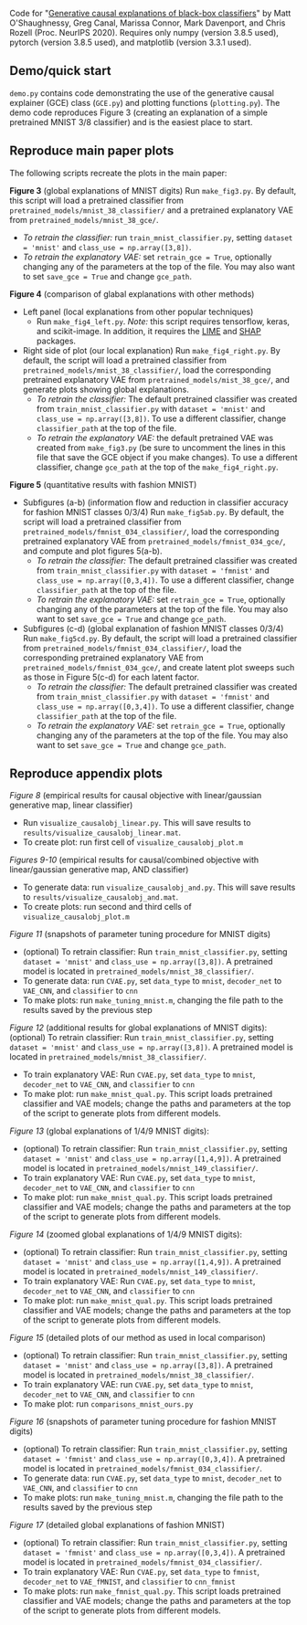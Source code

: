 Code for "[Generative causal explanations of black-box classifiers](https://arxiv.org/abs/2006.13913)" by Matt O'Shaughnessy, Greg Canal, Marissa Connor, Mark Davenport, and Chris Rozell (Proc. NeurIPS 2020). Requires only numpy (version 3.8.5 used), pytorch (version 3.8.5 used), and matplotlib (version 3.3.1 used).

## Demo/quick start
`demo.py` contains code demonstrating the use of the generative causal explainer (GCE) class (`GCE.py`) and plotting functions (`plotting.py`). The demo code reproduces Figure 3 (creating an explanation of a simple pretrained MNIST 3/8 classifier) and is the easiest place to start.

## Reproduce main paper plots
The following scripts recreate the plots in the main paper:

**Figure 3** (global explanations of MNIST digits)
Run `make_fig3.py`. By default, this script will load a pretrained classifier from `pretrained_models/mnist_38_classifier/` and a pretrained explanatory VAE from `pretrained_models/mnist_38_gce/`.
- *To retrain the classifier:* run `train_mnist_classifier.py`, setting `dataset = 'mnist'` and `class_use = np.array([3,8])`.
- *To retrain the explanatory VAE:* set `retrain_gce = True`, optionally changing any of the parameters at the top of the file. You may also want to set `save_gce = True` and change `gce_path`.

**Figure 4** (comparison of glabal explanations with other methods)
- Left panel (local explanations from other popular techniques)
   - Run `make_fig4_left.py`. *Note:* this script requires tensorflow, keras, and scikit-image. In addition, it requires the [LIME](https://github.com/marcotcr/lime) and [SHAP](https://github.com/slundberg/shap) packages.
- Right side of plot (our local explanation)
  Run `make_fig4_right.py`. By default, the script will load a pretrained classifier from `pretrained_models/mnist_38_classifier/`, load the corresponding pretrained explanatory VAE from `pretrained_models/mist_38_gce/`, and generate plots showing global explanations.
   - *To retrain the classifier:* The default pretrained classifier was created from `train_mnist_classifier.py` with `dataset = 'mnist'` and `class_use = np.array([3,8])`. To use a different classifier, change `classifier_path` at the top of the file.
   - *To retrain the explanatory VAE:* the default pretrained VAE was created from `make_fig3.py` (be sure to uncomment the lines in this file that save the GCE object if you make changes). To use a different classifier, change `gce_path` at the top of the `make_fig4_right.py`.

**Figure 5** (quantitative results with fashion MNIST)
 - Subfigures (a-b) (information flow and reduction in classifier accuracy for fashion MNIST classes 0/3/4)
   Run `make_fig5ab.py`. By default, the script will load a pretrained classifier from `pretrained_models/fmnist_034_classifier/`, load the corresponding pretrained explanatory VAE from `pretrained_models/fmnist_034_gce/`, and compute and plot figures 5(a-b).
   - *To retrain the classifier:* The default pretrained classifier was created from `train_mnist_classifier.py` with `dataset = 'fmnist'` and `class_use = np.array([0,3,4])`. To use a different classifier, change `classifier_path` at the top of the file.
   - *To retrain the explanatory VAE:* set `retrain_gce = True`, optionally changing any of the parameters at the top of the file. You may also want to set `save_gce = True` and change `gce_path`.
 - Subfigures (c-d) (global explanation of fashion MNIST classes 0/3/4)
   Run `make_fig5cd.py`. By default, the script will load a pretrained classifier from `pretrained_models/fmnist_034_classifier/`, load the corresponding pretrained explanatory VAE from `pretrained_models/fmnist_034_gce/`, and create latent plot sweeps such as those in Figure 5(c-d) for each latent factor.
   - *To retrain the classifier:* The default pretrained classifier was created from `train_mnist_classifier.py` with `dataset = 'fmnist'` and `class_use = np.array([0,3,4])`. To use a different classifier, change `classifier_path` at the top of the file.
   - *To retrain the explanatory VAE:* set `retrain_gce = True`, optionally changing any of the parameters at the top of the file. You may also want to set `save_gce = True` and change `gce_path`.

## Reproduce appendix plots

*Figure 8* (empirical results for causal objective with linear/gaussian generative map, linear classifier)
 - Run `visualize_causalobj_linear.py`. This will save results to `results/visualize_causalobj_linear.mat`.
 - To create plot: run first cell of `visualize_causalobj_plot.m`

*Figures 9-10* (empirical results for causal/combined objective with linear/gaussian generative map, AND classifier)
 - To generate data: run `visualize_causalobj_and.py`. This will save results to `results/visualize_causalobj_and.mat`.
 - To create plots: run second and third cells of `visualize_causalobj_plot.m`

*Figure 11* (snapshots of parameter tuning procedure for MNIST digits)
- (optional) To retrain classifier: Run `train_mnist_classifier.py`, setting `dataset = 'mnist'` and `class_use = np.array([3,8])`. A pretrained model is located in `pretrained_models/mnist_38_classifier/`.
- To generate data: run `CVAE.py`, set `data_type` to `mnist`, `decoder_net` to `VAE_CNN`, and `classifier` to `cnn`
- To make plots: run `make_tuning_mnist.m`, changing the file path to the results saved by the previous step

*Figure 12* (additional results for global explanations of MNIST digits):
(optional) To retrain classifier: Run `train_mnist_classifier.py`, setting `dataset = 'mnist'` and `class_use = np.array([3,8])`. A pretrained model is located in `pretrained_models/mnist_38_classifier/`.
- To train explanatory VAE: Run `CVAE.py`, set `data_type` to `mnist`, `decoder_net` to `VAE_CNN`, and `classifier` to `cnn`
- To make plot: run `make_mnist_qual.py`. This script loads pretrained classifier and VAE models; change the paths and parameters at the top of the script to generate plots from different models. 

*Figure 13* (global explanations of 1/4/9 MNIST digits):
- (optional) To retrain classifier: Run `train_mnist_classifier.py`, setting `dataset = 'mnist'` and `class_use = np.array([1,4,9])`. A pretrained model is located in `pretrained_models/mnist_149_classifier/`.
- To train explanatory VAE: Run `CVAE.py`, set `data_type` to `mnist`, `decoder_net` to `VAE_CNN`, and `classifier` to `cnn`
- To make plot: run `make_mnist_qual.py`. This script loads pretrained classifier and VAE models; change the paths and parameters at the top of the script to generate plots from different models. 

*Figure 14* (zoomed global explanations of 1/4/9 MNIST digits):
- (optional) To retrain classifier: Run `train_mnist_classifier.py`, setting `dataset = 'mnist'` and `class_use = np.array([1,4,9])`. A pretrained model is located in `pretrained_models/mnist_149_classifier/`.
- To train explanatory VAE: Run `CVAE.py`, set `data_type` to `mnist`, `decoder_net` to `VAE_CNN`, and `classifier` to `cnn`
- To make plot: run `make_mnist_qual.py`. This script loads pretrained classifier and VAE models; change the paths and parameters at the top of the script to generate plots from different models. 

*Figure 15* (detailed plots of our method as used in local comparison)
- (optional) To retrain classifier: Run `train_mnist_classifier.py`, setting `dataset = 'mnist'` and `class_use = np.array([3,8])`. A pretrained model is located in `pretrained_models/mnist_38_classifier/`.
- To train explanatory VAE: run `CVAE.py`, set `data_type` to `mnist`, `decoder_net` to `VAE_CNN`, and `classifier` to `cnn`
- To make plot: run `comparisons_mnist_ours.py`

*Figure 16* (snapshots of parameter tuning procedure for fashion MNIST digits)
- (optional) To retrain classifier: Run `train_mnist_classifier.py`, setting `dataset = 'fmnist'` and `class_use = np.array([0,3,4])`. A pretrained model is located in `pretrained_models/fmnist_034_classifier/`.
- To generate data: run `CVAE.py`, set `data_type` to `mnist`, `decoder_net` to `VAE_CNN`, and `classifier` to `cnn`
- To make plots: run `make_tuning_mnist.m`, changing the file path to the results saved by the previous step

*Figure 17* (detailed global explanations of fashion MNIST)
- (optional) To retrain classifier: Run `train_mnist_classifier.py`, setting `dataset = 'fmnist'` and `class_use = np.array([0,3,4])`. A pretrained model is located in `pretrained_models/fmnist_034_classifier/`.
- To train explanatory VAE: Run `CVAE.py`, set `data_type` to `fmnist`, `decoder_net` to `VAE_fMNIST`, and `classifier` to `cnn_fmnist`
- To make plots: run `make_fmnist_qual.py`. This script loads pretrained classifier and VAE models; change the paths and parameters at the top of the script to generate plots from different models.